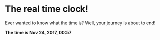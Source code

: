 # The real time clock!

Ever wanted to know what the time is? Well, your journey is about to end!

**The time is Nov 24, 2017, 00:57**